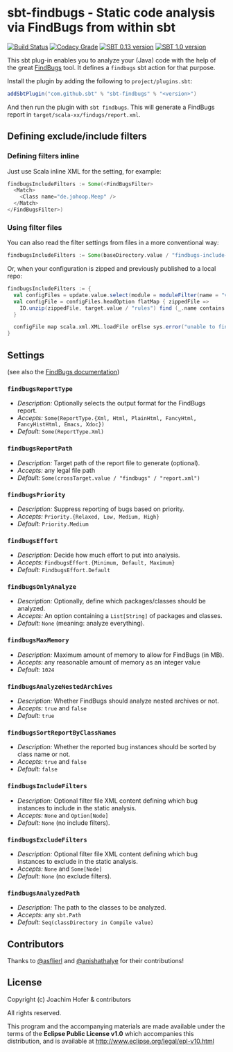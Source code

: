 # sbt-findbugs - Static code analysis via FindBugs from within sbt

[![Build Status](https://travis-ci.org/sbt/sbt-findbugs.svg?branch=master)](https://travis-ci.org/sbt/sbt-findbugs)
[![Codacy Grade](https://img.shields.io/codacy/grade/c5bcab37c4a04974b06a1cfd3f5a9fcc.svg?label=codacy)](https://www.codacy.com/app/stringbean/sbt-findbugs)
[![SBT 0.13 version](https://img.shields.io/badge/sbt_0.13-2.0.0-blue.svg)](https://bintray.com/stringbean/sbt-plugins/sbt-findbugs)
[![SBT 1.0 version](https://img.shields.io/badge/sbt_1.0-2.0.0-blue.svg)](https://bintray.com/stringbean/sbt-plugins/sbt-findbugs)

This sbt plug-in enables you to analyze your (Java) code with the help of the great
[FindBugs](http://findbugs.sourceforge.net/) tool. It defines a `findbugs` sbt action for that purpose.

Install the plugin by adding the following to `project/plugins.sbt`:

```scala
addSbtPlugin("com.github.sbt" % "sbt-findbugs" % "<version>")
```

And then run the plugin with `sbt findbugs`. This will generate a FindBugs report in
`target/scala-xx/findugs/report.xml`.

## Defining exclude/include filters

### Defining filters inline

Just use Scala inline XML for the setting, for example:

```scala
findbugsIncludeFilters := Some(<FindBugsFilter>
  <Match>
    <Class name="de.johoop.Meep" />
  </Match>
</FindBugsFilter>)
```

### Using filter files

You can also read the filter settings from files in a more conventional way:

```scala
findbugsIncludeFilters := Some(baseDirectory.value / "findbugs-include-filters.xml")
```

Or, when your configuration is zipped and previously published to a local repo:

```scala
findbugsIncludeFilters := {
  val configFiles = update.value.select(module = moduleFilter(name = "velvetant-sonar"))
  val configFile = configFiles.headOption flatMap { zippedFile =>
    IO.unzip(zippedFile, target.value / "rules") find (_.name contains "velvetant-sonar-findbugs.xml")
  }

  configFile map scala.xml.XML.loadFile orElse sys.error("unable to find config file in update report")
}
```

## Settings

(see also the [FindBugs documentation](http://findbugs.sourceforge.net/manual/running.html#commandLineOptions))

### `findbugsReportType`
* *Description:* Optionally selects the output format for the FindBugs report.
* *Accepts:* `Some(ReportType.{Xml, Html, PlainHtml, FancyHtml, FancyHistHtml, Emacs, Xdoc})`
* *Default:* `Some(ReportType.Xml)`

### `findbugsReportPath`
* *Description:* Target path of the report file to generate (optional).
* *Accepts:* any legal file path
* *Default:* `Some(crossTarget.value / "findbugs" / "report.xml")`

### `findbugsPriority`
* *Description:* Suppress reporting of bugs based on priority.
* *Accepts:* `Priority.{Relaxed, Low, Medium, High}`
* *Default:* `Priority.Medium`

### `findbugsEffort`
* *Description:* Decide how much effort to put into analysis.
* *Accepts:* `FindbugsEffort.{Minimum, Default, Maximum}`
* *Default:* `FindbugsEffort.Default`

### `findbugsOnlyAnalyze`
* *Description:* Optionally, define which packages/classes should be analyzed.
* *Accepts:* An option containing a `List[String]` of packages and classes.
* *Default:* `None` (meaning: analyze everything).

### `findbugsMaxMemory`
* *Description:* Maximum amount of memory to allow for FindBugs (in MB).
* *Accepts:* any reasonable amount of memory as an integer value
* *Default:* `1024`

### `findbugsAnalyzeNestedArchives`
* *Description:* Whether FindBugs should analyze nested archives or not.
* *Accepts:* `true` and `false`
* *Default:* `true`

### `findbugsSortReportByClassNames`
* *Description:* Whether the reported bug instances should be sorted by class name or not.
* *Accepts:* `true` and `false`
* *Default:* `false`

### `findbugsIncludeFilters`
* *Description:* Optional filter file XML content defining which bug instances to include in the static analysis.
* *Accepts:* `None` and `Option[Node]`
* *Default:* `None` (no include filters).

### `findbugsExcludeFilters`
* *Description:* Optional filter file XML content defining which bug instances to exclude in the static analysis.
* *Accepts:* `None` and `Some[Node]`
* *Default:* `None` (no exclude filters).

### `findbugsAnalyzedPath`
* *Description:* The path to the classes to be analyzed.
* *Accepts:* any `sbt.Path`
* *Default:* `Seq(classDirectory in Compile value)`

## Contributors

Thanks to [@asflierl](http://github.com/asflierl) and [@anishathalye](http://github.com/anishathalye) for their contributions!

## License

Copyright (c) Joachim Hofer & contributors

All rights reserved.

This program and the accompanying materials are made available under the terms of the **Eclipse Public License v1.0**
which accompanies this distribution, and is available at http://www.eclipse.org/legal/epl-v10.html
